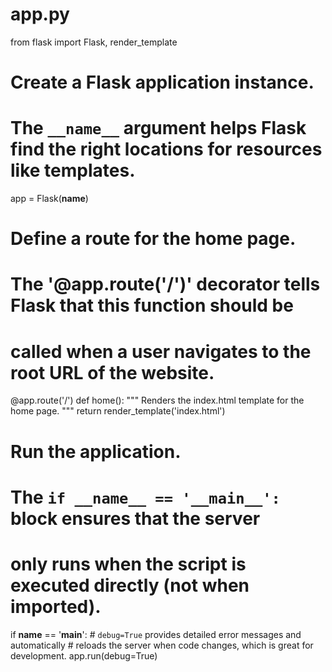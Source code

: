 # app.py
from flask import Flask, render_template

# Create a Flask application instance.
# The `__name__` argument helps Flask find the right locations for resources like templates.
app = Flask(__name__)

# Define a route for the home page.
# The '@app.route('/')' decorator tells Flask that this function should be
# called when a user navigates to the root URL of the website.
@app.route('/')
def home():
    """
    Renders the index.html template for the home page.
    """
    return render_template('index.html')

# Run the application.
# The `if __name__ == '__main__':` block ensures that the server
# only runs when the script is executed directly (not when imported).
if __name__ == '__main__':
    # `debug=True` provides detailed error messages and automatically
    # reloads the server when code changes, which is great for development.
    app.run(debug=True)
